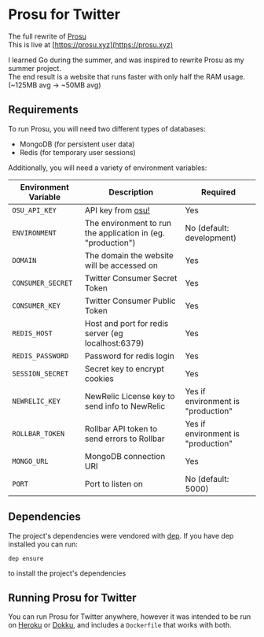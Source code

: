 Prosu for Twitter
=================
The full rewrite of [Prosu](https://github.com/wcalandro/prosu)  
This is live at [https://prosu.xyz](https://prosu.xyz)

I learned Go during the summer, and was inspired to rewrite Prosu as my summer project.  
The end result is a website that runs faster with only half the RAM usage. (~125MB avg -> ~50MB avg)

Requirements
------------
To run Prosu, you will need two different types of databases:
- MongoDB (for persistent user data)
- Redis (for temporary user sessions)  

Additionally, you will need a variety of environment variables:

| Environment Variable | Description                                                  | Required                           |
|----------------------|--------------------------------------------------------------|------------------------------------|
| `OSU_API_KEY`        | API key from [osu!](https://osu.ppy.sh/p/api)                | Yes                                |
| `ENVIRONMENT`        | The environment to run the application in (eg. "production") | No (default: development)          |
| `DOMAIN`             | The domain the website will be accessed on                   | Yes                                |
| `CONSUMER_SECRET`    | Twitter Consumer Secret Token                                | Yes                                |
| `CONSUMER_KEY`       | Twitter Consumer Public Token                                | Yes                                |
| `REDIS_HOST`         | Host and port for redis server (eg localhost:6379)           | Yes                                |
| `REDIS_PASSWORD`     | Password for redis login                                     | Yes                                |
| `SESSION_SECRET`     | Secret key to encrypt cookies                                | Yes                                |
| `NEWRELIC_KEY`       | NewRelic License key to send info to NewRelic                | Yes if environment is "production" |
| `ROLLBAR_TOKEN`      | Rollbar API token to send errors to Rollbar                  | Yes if environment is "production" |
| `MONGO_URL`          | MongoDB connection URI                                       | Yes                                |
| `PORT`               | Port to listen on                                            | No (default: 5000)                 |

Dependencies
------------
The project's dependencies were vendored with [dep](https://github.com/golang/dep). If you have dep installed you can run:
```
dep ensure
```
to install the project's dependencies

Running Prosu for Twitter
-------------------------
You can run Prosu for Twitter anywhere, however it was intended to be run on [Heroku](https://heroku.com) or [Dokku](https://github.com/dokku/dokku), and includes a `Dockerfile` that works with both.